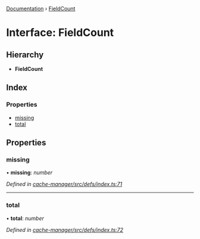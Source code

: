 [Documentation](../README.md) › [FieldCount](fieldcount.md)

# Interface: FieldCount

## Hierarchy

* **FieldCount**

## Index

### Properties

* [missing](fieldcount.md#missing)
* [total](fieldcount.md#total)

## Properties

###  missing

• **missing**: *number*

*Defined in [cache-manager/src/defs/index.ts:71](https://github.com/badbatch/graphql-box/blob/3c77089/packages/cache-manager/src/defs/index.ts#L71)*

___

###  total

• **total**: *number*

*Defined in [cache-manager/src/defs/index.ts:72](https://github.com/badbatch/graphql-box/blob/3c77089/packages/cache-manager/src/defs/index.ts#L72)*
